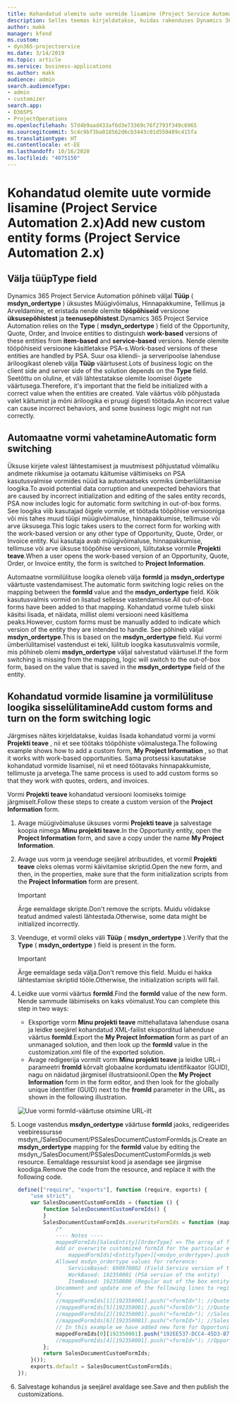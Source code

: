 ```yaml
---
title: Kohandatud olemite uute vormide lisamine (Project Service Automation 2.x)
description: Selles teemas kirjeldatakse, kuidas rakenduses Dynamics 365 Project Service Automation 2.x müügivõimalustele, hinnapakkumistele, tellimustele või arvetele kohandatud olemi vorme lisada.
author: makk
manager: kfend
ms.custom:
- dyn365-projectservice
ms.date: 3/14/2019
ms.topic: article
ms.service: business-applications
ms.author: makk
audience: admin
search.audienceType:
- admin
- customizer
search.app:
- D365PS
- ProjectOperations
ms.openlocfilehash: 57d4b9aad433af6d3e73369c76f2793f349c6965
ms.sourcegitcommit: 5c4c9bf3ba018562d6cb3443c01d550489c415fa
ms.translationtype: HT
ms.contentlocale: et-EE
ms.lasthandoff: 10/16/2020
ms.locfileid: "4075150"
---
```

# <a name="add-new-custom-entity-forms-project-service-automation-2x"></a><span data-ttu-id="7fc11-103">Kohandatud olemite uute vormide lisamine (Project Service Automation 2.x)</span><span class="sxs-lookup"><span data-stu-id="7fc11-103">Add new custom entity forms (Project Service Automation 2.x)</span></span>

## <a name="type-field"></a><span data-ttu-id="7fc11-104">Välja tüüp</span><span class="sxs-lookup"><span data-stu-id="7fc11-104">Type field</span></span> 

<span data-ttu-id="7fc11-105">Dynamics 365 Project Service Automation põhineb väljal **Tüüp** ( **msdyn\_ordertype** ) üksustes Müügivõimalus, Hinnapakkumine, Tellimus ja Arveldamine, et eristada nende olemite **tööpõhiseid** versioone **üksusepõhistest** ja **teenusepõhistest**.</span><span class="sxs-lookup"><span data-stu-id="7fc11-105">Dynamics 365 Project Service Automation relies on the **Type** ( **msdyn\_ordertype** ) field of the Opportunity, Quote, Order, and Invoice entities to distinguish **work-based** versions of these entities from **item-based** and **service-based** versions.</span></span> <span data-ttu-id="7fc11-106">Nende olemite tööpõhiseid versioone käsitletakse PSA-s.</span><span class="sxs-lookup"><span data-stu-id="7fc11-106">Work-based versions of these entities are handled by PSA.</span></span> <span data-ttu-id="7fc11-107">Suur osa kliendi- ja serveripoolse lahenduse äriloogikast oleneb välja **Tüüp** väärtusest.</span><span class="sxs-lookup"><span data-stu-id="7fc11-107">Lots of business logic on the client side and server side of the solution depends on the **Type** field.</span></span> <span data-ttu-id="7fc11-108">Seetõttu on oluline, et väli lähtestatakse olemite loomisel õigete väärtusega.</span><span class="sxs-lookup"><span data-stu-id="7fc11-108">Therefore, it's important that the field be initialized with a correct value when the entities are created.</span></span> <span data-ttu-id="7fc11-109">Vale väärtus võib põhjustada valet käitumist ja mõni äriloogika ei pruugi õigesti töötada.</span><span class="sxs-lookup"><span data-stu-id="7fc11-109">An incorrect value can cause incorrect behaviors, and some business logic might not run correctly.</span></span>

## <a name="automatic-form-switching"></a><span data-ttu-id="7fc11-110">Automaatne vormi vahetamine</span><span class="sxs-lookup"><span data-stu-id="7fc11-110">Automatic form switching</span></span>

<span data-ttu-id="7fc11-111">Üksuse kirjete valest lähtestamisest ja muutmisest põhjustatud võimaliku andmete rikkumise ja ootamatu käitumise vältimiseks on PSA kasutusvalmise vormides nüüd ka automaatseks vormiks ümberlülitamise loogika.</span><span class="sxs-lookup"><span data-stu-id="7fc11-111">To avoid potential data corruption and unexpected behaviors that are caused by incorrect initialization and editing of the sales entity records, PSA now includes logic for automatic form switching in out-of-box forms.</span></span> <span data-ttu-id="7fc11-112">See loogika viib kasutajad õigele vormile, et töötada tööpõhise versiooniga või mis tahes muud tüüpi müügivõimaluse, hinnapakkumise, tellimuse või arve üksusega.</span><span class="sxs-lookup"><span data-stu-id="7fc11-112">This logic takes users to the correct form for working with the work-based version or any other type of Opportunity, Quote, Order, or Invoice entity.</span></span> <span data-ttu-id="7fc11-113">Kui kasutaja avab müügivõimaluse, hinnapakkumise, tellimuse või arve üksuse tööpõhise versiooni, lülitutakse vormile **Projekti teave**.</span><span class="sxs-lookup"><span data-stu-id="7fc11-113">When a user opens the work-based version of an Opportunity, Quote, Order, or Invoice entity, the form is switched to **Project Information**.</span></span>

<span data-ttu-id="7fc11-114">Automaatne vormilülituse loogika oleneb välja **formId** ja **msdyn\_ordertype** väärtuste vastendamisest.</span><span class="sxs-lookup"><span data-stu-id="7fc11-114">The automatic form switching logic relies on the mapping between the **formId** value and the **msdyn\_ordertype** field.</span></span> <span data-ttu-id="7fc11-115">Kõik kasutusvalmis vormid on lisatud sellesse vastendamisse.</span><span class="sxs-lookup"><span data-stu-id="7fc11-115">All out-of-box forms have been added to that mapping.</span></span> <span data-ttu-id="7fc11-116">Kohandatud vorme tuleb siiski käsitsi lisada, et näidata, millist olemi versiooni need käsitlema peaks.</span><span class="sxs-lookup"><span data-stu-id="7fc11-116">However, custom forms must be manually added to indicate which version of the entity they are intended to handle.</span></span> <span data-ttu-id="7fc11-117">See põhineb väljal **msdyn\_ordertype**.</span><span class="sxs-lookup"><span data-stu-id="7fc11-117">This is based on the **msdyn\_ordertype** field.</span></span> <span data-ttu-id="7fc11-118">Kui vormi ümberlülitamisel vastendust ei teki, lülitub loogika kasutusvalmis vormile, mis põhineb olemi **msdyn\_ordertype** väljal salvestatud väärtusel.</span><span class="sxs-lookup"><span data-stu-id="7fc11-118">If the form switching is missing from the mapping, logic will switch to the out-of-box form, based on the value that is saved in the **msdyn\_ordertype** field of the entity.</span></span>

## <a name="add-custom-forms-and-turn-on-the-form-switching-logic"></a><span data-ttu-id="7fc11-119">Kohandatud vormide lisamine ja vormilülituse loogika sisselülitamine</span><span class="sxs-lookup"><span data-stu-id="7fc11-119">Add custom forms and turn on the form switching logic</span></span>

<span data-ttu-id="7fc11-120">Järgmises näites kirjeldatakse, kuidas lisada kohandatud vormi ja vormi **Projekti teave** , nii et see töötaks tööpõhiste võimalustega.</span><span class="sxs-lookup"><span data-stu-id="7fc11-120">The following example shows how to add a custom form, **My Project Information** , so that it works with work-based opportunities.</span></span> <span data-ttu-id="7fc11-121">Sama protsessi kasutatakse kohandatud vormide lisamisel, nii et need töötavaks hinnapakkumiste, tellimuste ja arvetega.</span><span class="sxs-lookup"><span data-stu-id="7fc11-121">The same process is used to add custom forms so that they work with quotes, orders, and invoices.</span></span>

<span data-ttu-id="7fc11-122">Vormi **Projekti teave** kohandatud versiooni loomiseks toimige järgmiselt.</span><span class="sxs-lookup"><span data-stu-id="7fc11-122">Follow these steps to create a custom version of the **Project Information** form.</span></span>

1. <span data-ttu-id="7fc11-123">Avage müügivõimaluse üksuses vormi **Projekti teave** ja salvestage koopia nimega **Minu projekti teave**.</span><span class="sxs-lookup"><span data-stu-id="7fc11-123">In the Opportunity entity, open the **Project Information** form, and save a copy under the name **My Project Information**.</span></span>
2. <span data-ttu-id="7fc11-124">Avage uus vorm ja veenduge seejärel atribuutides, et vormil **Projekti teave** oleks olemas vormi käivitamise skriptid.</span><span class="sxs-lookup"><span data-stu-id="7fc11-124">Open the new form, and then, in the properties, make sure that the form initialization scripts from the **Project Information** form are present.</span></span> 

    > [!IMPORTANT]
    > <span data-ttu-id="7fc11-125">Ärge eemaldage skripte.</span><span class="sxs-lookup"><span data-stu-id="7fc11-125">Don't remove the scripts.</span></span> <span data-ttu-id="7fc11-126">Muidu võidakse teatud andmed valesti lähtestada.</span><span class="sxs-lookup"><span data-stu-id="7fc11-126">Otherwise, some data might be initialized incorrectly.</span></span>

3. <span data-ttu-id="7fc11-127">Veenduge, et vormil oleks väli **Tüüp** ( **msdyn\_ordertype** ).</span><span class="sxs-lookup"><span data-stu-id="7fc11-127">Verify that the **Type** ( **msdyn\_ordertype** ) field is present in the form.</span></span> 

    > [!IMPORTANT]
    > <span data-ttu-id="7fc11-128">Ärge eemaldage seda välja.</span><span class="sxs-lookup"><span data-stu-id="7fc11-128">Don't remove this field.</span></span> <span data-ttu-id="7fc11-129">Muidu ei hakka lähtestamise skriptid tööle.</span><span class="sxs-lookup"><span data-stu-id="7fc11-129">Otherwise, the initialization scripts will fail.</span></span>

4. <span data-ttu-id="7fc11-130">Leidke uue vormi väärtus **formId**.</span><span class="sxs-lookup"><span data-stu-id="7fc11-130">Find the **formId** value of the new form.</span></span> <span data-ttu-id="7fc11-131">Nende sammude läbimiseks on kaks võimalust.</span><span class="sxs-lookup"><span data-stu-id="7fc11-131">You can complete this step in two ways:</span></span>

    - <span data-ttu-id="7fc11-132">Eksportige vorm **Minu projekti teave** mittehallatava lahenduse osana ja leidke seejärel kohandatud XML-failist eksporditud lahenduse väärtus **formId**.</span><span class="sxs-lookup"><span data-stu-id="7fc11-132">Export the **My Project Information** form as part of an unmanaged solution, and then look up the **formId** value in the customization.xml file of the exported solution.</span></span>
    - <span data-ttu-id="7fc11-133">Avage redigeerija vormilt vorm **Minu projekti teave** ja leidke URL-i parameetri **fromId** kõrvalt globaalne kordumatu identifikaator (GUID), nagu on näidatud järgmisel illustratsioonil.</span><span class="sxs-lookup"><span data-stu-id="7fc11-133">Open the **My Project Information** form in the form editor, and then look for the globally unique identifier (GUID) next to the **fromId** parameter in the URL, as shown in the following illustration.</span></span>

    ![Uue vormi formId-väärtuse otsimine URL-ilt](media/how-to-add-custom-forms-in-v2.0.png)

5. <span data-ttu-id="7fc11-135">Looge vastendus **msdyn\_ordertype** väärtuse **formId** jaoks, redigeerides veebiressursse msdyn\_/SalesDocument/PSSalesDocumentCustomFormIds.js.</span><span class="sxs-lookup"><span data-stu-id="7fc11-135">Create an **msdyn\_ordertype** mapping for the **formId** value by editing the msdyn\_/SalesDocument/PSSalesDocumentCustomFormIds.js web resource.</span></span> <span data-ttu-id="7fc11-136">Eemaldage ressursist kood ja asendage see järgmise koodiga.</span><span class="sxs-lookup"><span data-stu-id="7fc11-136">Remove the code from the resource, and replace it with the following code.</span></span>

    ```javascript
    define(["require", "exports"], function (require, exports) {
        "use strict";
        var SalesDocumentCustomFormIds = (function () {
            function SalesDocumentCustomFormIds() {
            }
            SalesDocumentCustomFormIds.overwriteFormIds = function (mappedFormIds) {
                /*
                ---- Notes ----
                mappedFormIds[SalesEntity][OrderType] => The array of forms IDs that support particular entity and order type
                Add or overwrite customized formId for the particular entity and order type by calling:
                    mappedFormIds[<EntityType>][<msdyn_ordertype>].push("<formId>");
                Allowed msdyn_ordertype values for reference:
                    ServiceBased: 690970002 (Field Service version of the entity)
                    WorkBased: 192350001 (PSA version of the entity)
                    ItemBased: 192350000 (Regular out of the box entity)
                Uncomment and update one of the following lines to register custom PSA form for required entity:
                */      
                //mappedFormIds[1][192350001].push("<formId>"); //Quote
                //mappedFormIds[5][192350001].push("<formId>"); //Quote Line
                //mappedFormIds[2][192350001].push("<formId>"); //Sales Order
                //mappedFormIds[6][192350001].push("<formId>"); //Sales Order Line
                // In this example we have added new form for Opportunity
                mappedFormIds[0][192350001].push("192EE537-DCC4-45D3-B7AF-EA694B9113D2"); //Opportunity
                //mappedFormIds[4][192350001].push("<formId>"); //Opportunity Line
            };
            return SalesDocumentCustomFormIds;
        }());
        exports.default = SalesDocumentCustomFormIds;
    });
    ```

6. <span data-ttu-id="7fc11-137">Salvestage kohandus ja seejärel avaldage see.</span><span class="sxs-lookup"><span data-stu-id="7fc11-137">Save and then publish the customizations.</span></span>
